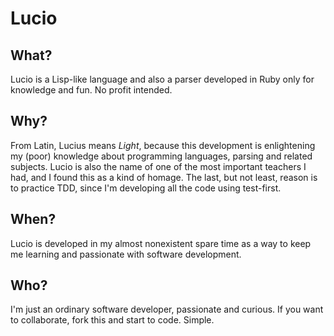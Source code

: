 # Lucio

## What?
Lucio is a Lisp-like language and also a parser developed in Ruby only for knowledge and fun. No profit intended.

## Why?
From Latin, Lucius means _Light_, because this development is enlightening my (poor) knowledge about programming languages, parsing and related subjects.
Lucio is also the name of one of the most important teachers I had, and I found this as a kind of homage.
The last, but not least, reason is to practice TDD, since I'm developing all the code using test-first.

## When?
Lucio is developed in my almost nonexistent spare time as a way to keep me learning and passionate with software development. 

## Who?
I'm just an ordinary software developer, passionate and curious. If you want to collaborate, fork this and start to code. Simple.
